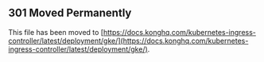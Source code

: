 ## 301 Moved Permanently

This file has been moved to [https://docs.konghq.com/kubernetes-ingress-controller/latest/deployment/gke/](https://docs.konghq.com/kubernetes-ingress-controller/latest/deployment/gke/).
